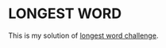 # LONGEST WORD

This is my solution of [longest word challenge](https://www.codeeval.com/open_challenges/111/).
